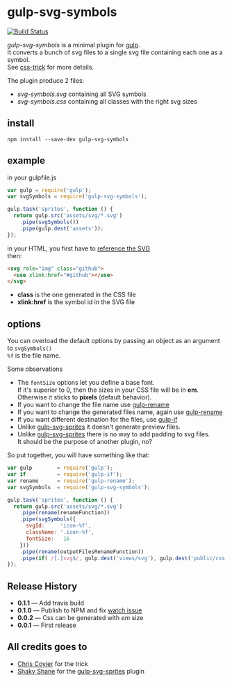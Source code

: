 # gulp-svg-symbols

[![Build Status](https://travis-ci.org/Hiswe/gulp-svg-symbols.svg?branch=master)](https://travis-ci.org/Hiswe/gulp-svg-symbols)

*gulp-svg-symbols* is a minimal plugin for [gulp](http://gulpjs.com).  
It converts a bunch of svg files to a single svg file containing each one as a symbol.  
See [css-trick](http://css-tricks.com/svg-symbol-good-choice-icons/) for more details.

The plugin produce 2 files:

- *svg-symbols.svg* containing all SVG symbols
- *svg-symbols.css* containing all classes with the right svg sizes

## install

```
npm install --save-dev gulp-svg-symbols
```

## example

in your gulpfile.js

```js
var gulp = require('gulp');
var svgSymbols = require('gulp-svg-symbols');

gulp.task('sprites', function () {
  return gulp.src('assets/svg/*.svg')
    .pipe(svgSymbols())
    .pipe(gulp.dest('assets'));
});
```

in your HTML, you first have to [reference the SVG](http://css-tricks.com/svg-sprites-use-better-icon-fonts/)  
then:

```html
<svg role="img" class="github"> 
  <use xlink:href="#github"></use> 
</svg>
```

- **class** is the one generated in the CSS file
- **xlink:href** is the symbol id in the SVG file

## options

You can overload the default options by passing an object as an argument to ```svgSymbols()```  
```%f``` is the file name. 

Some observations

- The `fontSize` options let you define a base font.  
  If it's superior to 0, then the sizes in your CSS file will be in **em**.  
  Otherwise it sticks to **pixels** (default behavior).
- If you want to change the file name use [gulp-rename](https://www.npmjs.org/package/gulp-rename)  
- If you want to change the generated files name, again use [gulp-rename](https://www.npmjs.org/package/gulp-rename)
- If you want different destination for the files, use [gulp-if](https://www.npmjs.org/package/gulp-if)
- Unlike [gulp-svg-sprites](https://www.npmjs.org/package/gulp-svg-sprites) it doesn't generate preview files.
- Unlike [gulp-svg-sprites](https://www.npmjs.org/package/gulp-svg-sprites) there is no way to add padding to svg files.   
 It should be the purpose of another plugin, no?

So put together, you will have something like that:

```js
var gulp 		= require('gulp');
var if 			= require('gulp-if');
var rename 		= require('gulp-rename');
var svgSymbols 	= require('gulp-svg-symbols');

gulp.task('sprites', function () {
  return gulp.src('assets/svg/*.svg')
   	.pipe(rename(renameFunction))
    .pipe(svgSymbols({
      svgId:     'icon-%f',
	  className: '.icon-%f',
	  fontSize:   16
    }))
    .pipe(rename(outputFilesRenameFunction))
    .pipe(if( /[.]svg$/, gulp.dest('views/svg'), gulp.dest('public/css')))
});
```

## Release History

- **0.1.1** — Add travis build
- **0.1.0** — Publish to NPM and fix [watch issue](https://github.com/Hiswe/gulp-svg-symbols/issues/2)
- **0.0.2** — Css can be generated with *em* size
- **0.0.1** — First release

## All credits goes to

- [Chris Coyier](http://css-tricks.com/) for the trick
- [Shaky Shane](https://www.npmjs.org/~shakyshane) for the [gulp-svg-sprites](https://www.npmjs.org/package/gulp-svg-sprites) plugin
